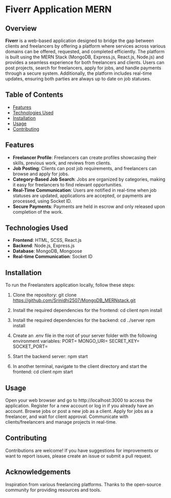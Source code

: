 # Fiverr Application MERN

## Overview
**Fiverr** is a web-based application designed to bridge the gap between clients and freelancers by offering a platform where services across various domains can be offered, requested, and completed efficiently. The platform is built using the MERN Stack (MongoDB, Express.js, React.js, Node.js) and provides a seamless experience for both freelancers and clients. Users can post projects, search for freelancers, apply for jobs, and handle payments through a secure system. Additionally, the platform includes real-time updates, ensuring both parties are always up to date on job statuses.

## Table of Contents
- [Features](#features)
- [Technologies Used](#technologies-used)
- [Installation](#installation)
- [Usage](#usage)
- [Contributing](#contributing)


## Features
- **Freelancer Profile**: Freelancers can create profiles showcasing their skills, previous work, and reviews from clients.
- **Job Posting**: Clients can post job requirements, and freelancers can browse and apply for jobs.
- **Category-Based Job Search**: Jobs are organized by categories, making it easy for freelancers to find relevant opportunities.
- **Real-Time Communication**: Users are notified in real-time when job statuses are updated, applications are accepted, or payments are processed, using Socket ID.
- **Secure Payments**: Payments are held in escrow and only released upon completion of the work.
## Technologies Used
- **Frontend**: HTML, SCSS, React.js
- **Backend**: Node.js, Express.js
- **Database**: MongoDB, Mongoose
- **Real-time Communication**: Socket ID

## Installation
To run the Freelansters application locally, follow these steps:

1. Clone the repository:
   git clone https://github.com/Srinidhi2507/MongoDB_MERNstack.git

2. Install the required dependencies for the frontend:
   cd client
   npm install

3. Install the required dependencies for the backend:
   cd ../server
   npm install

4. Create an .env file in the root of your server folder with the following environment variables:
    PORT=
    MONGO_URI=
    SECRET_KEY=
    SOCKET_PORT=
   
6. Start the backend server:
    npm start

7. In another terminal, navigate to the client directory and start the frontend:
   cd client
   npm start

## Usage
Open your web browser and go to http://localhost:3000 to access the application.
Register for a new account or log in if you already have an account.
Browse jobs or post a new job as a client.
Apply for jobs as a freelancer, and wait for client approval.
Communicate with clients/freelancers and manage projects in real-time.

## Contributing
Contributions are welcome! If you have suggestions for improvements or want to report issues, please create an issue or submit a pull request.

## Acknowledgements
Inspiration from various freelancing platforms.
Thanks to the open-source community for providing resources and tools.

